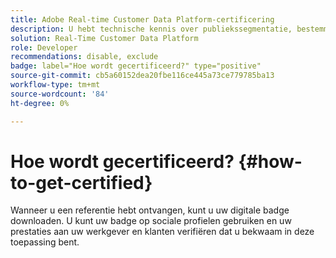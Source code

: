 ```yaml
---
title: Adobe Real-time Customer Data Platform-certificering
description: U hebt technische kennis over publiekssegmentatie, bestemmingsuitvoer, en activering in real time voor verenigde profielen die aan gegevens en privacyverordeningen, de platforms van klantengegevens (CDP) en kennis van Adobe Experience Platform naleven.
solution: Real-Time Customer Data Platform
role: Developer
recommendations: disable, exclude
badge: label="Hoe wordt gecertificeerd?" type="positive"
source-git-commit: cb5a60152dea20fbe116ce445a73ce779785ba13
workflow-type: tm+mt
source-wordcount: '84'
ht-degree: 0%

---
```


# Hoe wordt gecertificeerd? {#how-to-get-certified}

Wanneer u een referentie hebt ontvangen, kunt u uw digitale badge downloaden. U kunt uw badge op sociale profielen gebruiken en uw prestaties aan uw werkgever en klanten verifiëren dat u bekwaam in deze toepassing bent.
